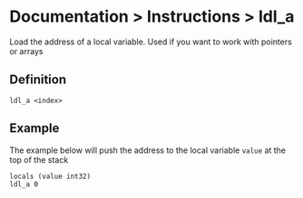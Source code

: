 # Documentation > Instructions > ldl_a

Load the address of a local variable. Used if you want to work with pointers or arrays

## Definition

```
ldl_a <index>
```

## Example

The example below will push the address to the local variable `value` at the top of the stack

```
locals (value int32)
ldl_a 0
```
